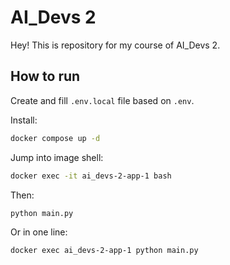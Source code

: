 # AI_Devs 2

Hey! This is repository for my course of AI_Devs 2.

## How to run

Create and fill `.env.local` file based on `.env`.

Install:

```sh
docker compose up -d
```

Jump into image shell:

```sh
docker exec -it ai_devs-2-app-1 bash
```

Then:

```sh
python main.py
```

Or in one line:

```sh
docker exec ai_devs-2-app-1 python main.py
```

